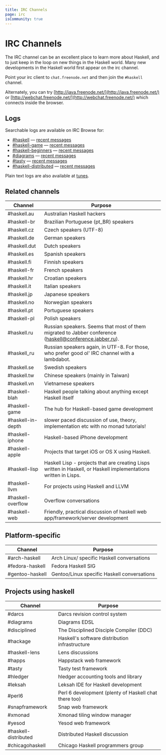 ```yaml
---
title: IRC Channels
page: irc
isCommunity: true
---
```


# IRC Channels

The IRC channel can be an excellent place to learn more about Haskell, and to just keep in the loop on new things in the Haskell world. Many new developments in the Haskell world first appear on the irc channel.

Point your irc client to `chat.freenode.net` and then join the `#haskell` channel.

Alternately, you can try [http://java.freenode.net/](http://java.freenode.net/) or [http://webchat.freenode.net/](http://webchat.freenode.net/) which connects inside the browser.

## Logs

Searchable logs are available on IRC Browse for:

*   [#haskell](http://ircbrowse.net/haskell) — [recent messages](http://ircbrowse.net/day/haskell/today/recent)
*   [#haskell-game](http://ircbrowse.net/haskell-game) — [recent messages](http://ircbrowse.net/day/haskell-game/today/recent)
*   [#haskell-beginners](http://ircbrowse.net/haskell-beginners) — [recent messages](http://ircbrowse.net/day/haskell-beginners/today/recent)
*   [#diagrams](http://ircbrowse.net/diagrams) — [recent messages](http://ircbrowse.net/day/diagrams/today/recent)
*   [#tasty](http://ircbrowse.net/tasty) — [recent messages](http://ircbrowse.net/day/tasty/today/recent)
*   [#haskell-distributed](http://ircbrowse.net/haskell-distributed) — [recent messages](http://ircbrowse.net/day/haskell-distributed/today/recent)

Plain text logs are also available at [tunes](http://tunes.org/~nef/logs/haskell/).

## Related channels

<div class="table">

| Channel | Purpose |
|----|--------------|
| #haskell.au | Australian Haskell hackers |
| #haskell-br | Brazilian Portuguese (pt_BR) speakers |
| #haskell.cz | Czech speakers (UTF-8) |
| #haskell.de | German speakers |
| #haskell.dut | Dutch speakers |
| #haskell.es | Spanish speakers |
| #haskell.fi | Finnish speakers |
| #haskell-fr | French speakers |
| #haskell.hr | Croatian speakers |
| #haskell.it | Italian speakers |
| #haskell.jp | Japanese speakers |
| #haskell.no | Norwegian speakers |
| #haskell.pt | Portuguese speakers |
| #haskell-pl | Polish speakers |
| #haskell.ru | Russian speakers. Seems that most of them migrated to Jabber conference (haskell@conference.jabber.ru). |
| #haskell_ru | Russian speakers again, in UTF-8. For those, who prefer good ol' IRC channel with a lambdabot. |
| #haskell.se | Swedish speakers |
| #haskell.tw | Chinese speakers (mainly in Taiwan) |
| #haskell.vn | Vietnamese speakers |
| #haskell-blah | Haskell people talking about anything except Haskell itself |
| #haskell-game | The hub for Haskell-based game development |
| #haskell-in-depth | slower paced discussion of use, theory, implementation etc with no monad tutorials! |
| #haskell-iphone | Haskell-based iPhone development |
| #haskell-apple | Projects that target iOS or OS X using Haskell. |
| #haskell-lisp | Haskell Lisp - projects that are creating Lisps written in Haskell, or Haskell implementations written in Lisps. |
| #haskell-llvm | For projects using Haskell and LLVM |
| #haskell-overflow | Overflow conversations |
| #haskell-web | Friendly, practical discussion of haskell web app/framework/server development |

</div>

## Platform-specific

<div class="table">

| Channel | Purpose |
|----|--------------|
| #arch-haskell | Arch Linux/ specific Haskell conversations |
| #fedora-haskell | Fedora Haskell SIG |
| #gentoo-haskell | Gentoo/Linux specific Haskell conversations |

</div>

## Projects using haskell

<div class="table">

| Channel | Purpose |
|----|--------------|
| #darcs | Darcs revision control system |
| #diagrams | Diagrams EDSL |
| #disciplined | The Disciplined Disciple Compiler (DDC) |
| #hackage | Haskell's software distribution infrastructure |
| #haskell-lens | Lens discussions |
| #happs | Happstack web framework |
| #tasty | Tasty test framework |
| #hledger | hledger accounting tools and library |
| #leksah | Leksah IDE for Haskell development |
| #perl6 | Perl 6 development (plenty of Haskell chat there too) |
| #snapframework | Snap web framework |
| #xmonad | Xmonad tiling window manager |
| #yesod | Yesod web framework |
| #haskell-distributed | Distributed Haskell discussion |
| #chicagohaskell | Chicago Haskell programmers group |

</div>
